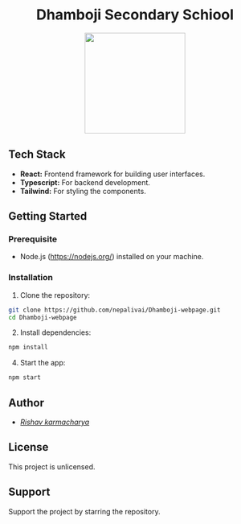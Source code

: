 <h1 align="center">Dhamboji Secondary Schiool</h1>
<div align="center"><img src="https://www.collegenp.com/uploads/2020/08/Dhambojhi-Secondary-School-Nepalganj-90x90.png" width="200px" height="200px"/></div>


## Tech Stack

- **React:**  Frontend framework for building user interfaces.
- **Typescript:**  For backend development.
- **Tailwind:** For styling the components.

## Getting Started

### Prerequisite

- Node.js (https://nodejs.org/) installed on your machine.

### Installation

1. Clone the repository:
```bash
git clone https://github.com/nepalivai/Dhamboji-webpage.git
cd Dhamboji-webpage
```
   
2. Install dependencies:
```bash
npm install
```
4. Start the app:
```bash
npm start
  ```
## Author
* <a href="https://https://github.com/nepalivai"><i>Rishav karmacharya</i></a>

## License
This project is unlicensed.

## Support
Support the project by starring the repository.
